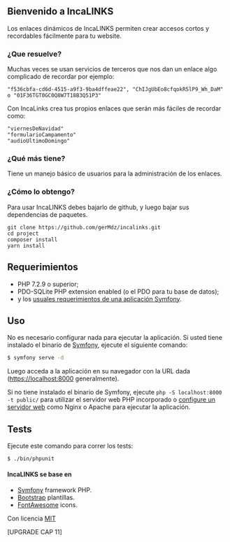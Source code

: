 ## Bienvenido a IncaLINKS

Los enlaces dinámicos de IncaLINKS permiten crear accesos cortos y recordables fácilmente
para tu website.


### ¿Que resuelve?

Muchas veces se usan servicios de terceros que nos dan un enlace algo complicado de recordar
por ejemplo:
```
"f536cbfa-cd6d-4515-a9f3-9ba4dffeae22", "ChIJgUbEo8cfqokR5lP9_Wh_DaM" o "01F36TGT0GC0Q8W7T18B3Q51P3"
```
Con IncaLinks crea tus propios enlaces que serán más fáciles de recordar como:
```
"viernesDeNavidad"
"formularioCampamento"
"audioUltimoDomingo"
```
### ¿Qué más tiene?

Tiene un manejo básico de usuarios para la administración de los enlaces.

### ¿Cómo lo obtengo?

Para usar IncaLINKS debes bajarlo de github, y luego bajar sus dependencias de paquetes.

```
git clone https://github.com/gerMdz/incalinks.git
cd project
composer install
yarn install 
```


Requerimientos
------------

* PHP 7.2.9 o superior;
* PDO-SQLite PHP extension enabled (o el PDO para tu base de datos);
* y los [usuales requerimientos de una aplicación Symfony][2].

Uso
-----

No es necesario configurar nada para ejecutar la aplicación. Si usted tiene instalado
el binario de [Symfony][4], ejecute el siguiente comando:

```bash
$ symfony serve -d
```

Luego acceda a la aplicación en su navegador con la URL dada (<https://localhost:8000> generalmente).

Si no tiene instalado el binario de Symfony, ejecute `php -S localhost:8000 -t public/`
para utilizar el servidor web PHP incorporado o [configure un servidor web][3] como Nginx o
Apache para ejecutar la aplicación.

Tests
-----

Ejecute este comando para correr los tests:

```bash
$ ./bin/phpunit
```


#### IncaLINKS se base en
- [Symfony][1] framework PHP.
- [Bootstrap](https://getbootstrap.com/) plantillas.
- [FontAwesome](https://fortawesome.github.io/Font-Awesome/) icons.

Con licencia [MIT](https://github.com/gerMdz/incalinks/blob/main/LICENCE) 


[1]: https://symfony.com
[2]: https://symfony.com/doc/current/reference/requirements.html
[3]: https://symfony.com/doc/current/cookbook/configuration/web_server_configuration.html
[4]: https://symfony.com/download

[UPGRADE CAP 11]